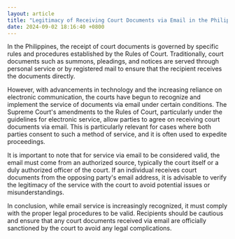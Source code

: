 ```yaml
---
layout: article
title: "Legitimacy of Receiving Court Documents via Email in the Philippines"
date: 2024-09-02 18:16:40 +0800
---
```


<p>In the Philippines, the receipt of court documents is governed by specific rules and procedures established by the Rules of Court. Traditionally, court documents such as summons, pleadings, and notices are served through personal service or by registered mail to ensure that the recipient receives the documents directly.</p><p>However, with advancements in technology and the increasing reliance on electronic communication, the courts have begun to recognize and implement the service of documents via email under certain conditions. The Supreme Court's amendments to the Rules of Court, particularly under the guidelines for electronic service, allow parties to agree on receiving court documents via email. This is particularly relevant for cases where both parties consent to such a method of service, and it is often used to expedite proceedings.</p><p>It is important to note that for service via email to be considered valid, the email must come from an authorized source, typically the court itself or a duly authorized officer of the court. If an individual receives court documents from the opposing party's email address, it is advisable to verify the legitimacy of the service with the court to avoid potential issues or misunderstandings.</p><p>In conclusion, while email service is increasingly recognized, it must comply with the proper legal procedures to be valid. Recipients should be cautious and ensure that any court documents received via email are officially sanctioned by the court to avoid any legal complications.</p>